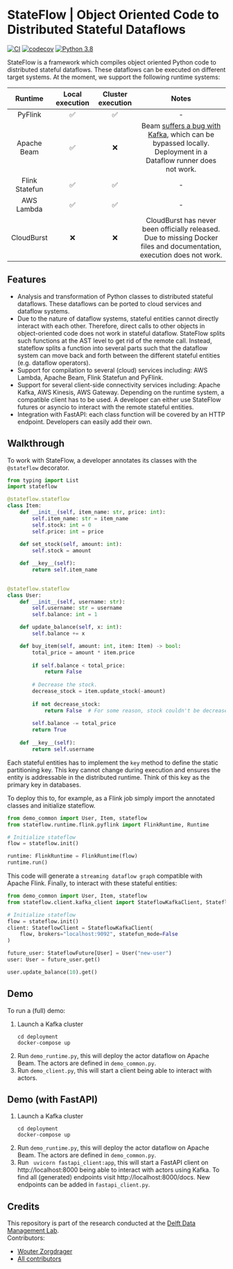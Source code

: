 # StateFlow | Object Oriented Code to Distributed Stateful Dataflows
[![CI](https://github.com/wzorgdrager/stateful_dataflows/actions/workflows/python-app.yml/badge.svg)](https://github.com/wzorgdrager/stateful_dataflows/actions/workflows/python-app.yml)
[![codecov](https://codecov.io/gh/delftdata/stateflow/branch/main/graph/badge.svg?token=AUL4CXQQJX)](https://codecov.io/gh/delftdata/stateflow)
[![Python 3.8](https://img.shields.io/badge/python-3.8-blue.svg)](https://www.python.org/downloads/release/python-380/)

StateFlow is a framework which compiles object oriented Python code to distributed stateful dataflows. 
These dataflows can be executed on different target systems. At the moment, we support the following runtime systems:

|   **Runtime**  | **Local execution** | **Cluster execution** |                                                                             **Notes**                                                                             |
|:--------------:|:-------------------:|:---------------------:|:-----------------------------------------------------------------------------------------------------------------------------------------------------------------:|
|     PyFlink    |  :white_check_mark: |   :white_check_mark:  |                                                                                 -                                                                                 |
|   Apache Beam  |  :white_check_mark: |          :x:          | Beam [suffers a bug with Kafka](https://issues.apache.org/jira/browse/BEAM-11998), which can be bypassed locally. Deployment in a Dataflow runner does not work.  |
| Flink Statefun |  :white_check_mark: |   :white_check_mark:  |                                                                                 -                                                                                 |
|   AWS Lambda   |  :white_check_mark: |   :white_check_mark:  |                                                                                 -                                                                                 |
|   CloudBurst   |         :x:         |          :x:          |                       CloudBurst has never been officially released. Due to missing Docker files and documentation, execution does not work.                      |


## Features
- Analysis and transformation of Python classes to distributed stateful dataflows. These dataflows can be ported to cloud services and dataflow systems.
- Due to the nature of dataflow systems, stateful entities cannot directly interact with each other. Therefore, direct calls to other objects in object-oriented code does not work in stateful dataflow. StateFlow splits such functions at the AST level to get rid of the remote call.
  Instead, stateflow splits a function into several parts such that the dataflow system can move back and forth between the different stateful entities (e.g. dataflow operators).
- Support for compilation to several (cloud) services including: AWS Lambda, Apache Beam, Flink Statefun and PyFlink.
- Support for several client-side connectivity services including: Apache Kafka, AWS Kinesis, AWS Gateway. Depending on the runtime system, a compatible client has to be used. 
  A developer can either use StateFlow futures or asyncio to interact with the remote stateful entities.
- Integration with FastAPI: each class function will be covered by an HTTP endpoint. Developers can easily add their own.

## Walkthrough
To work with StateFlow, a developer annotates its classes with the `@stateflow` decorator.
```python
from typing import List
import stateflow

@stateflow.stateflow
class Item:
    def __init__(self, item_name: str, price: int):
        self.item_name: str = item_name
        self.stock: int = 0
        self.price: int = price
        
    def set_stock(self, amount: int):
        self.stock = amount

    def __key__(self):
        return self.item_name

   
@stateflow.stateflow
class User:
    def __init__(self, username: str):
        self.username: str = username
        self.balance: int = 1

    def update_balance(self, x: int):
        self.balance += x

    def buy_item(self, amount: int, item: Item) -> bool:
        total_price = amount * item.price
   
        if self.balance < total_price:
            return False
   
        # Decrease the stock.
        decrease_stock = item.update_stock(-amount)
   
        if not decrease_stock:
            return False  # For some reason, stock couldn't be decreased.
   
        self.balance -= total_price
        return True
    
    def __key__(self):
        return self.username
```
Each stateful entities has to implement the `key` method to define the static partitioning key. This key cannot change during execution
and ensures the entity is addressable in the distributed runtime. Think of this key as the primary key in databases.

To deploy this to, for example, as a Flink job simply import the annotated classes and initialize stateflow.
```python
from demo_common import User, Item, stateflow
from stateflow.runtime.flink.pyflink import FlinkRuntime, Runtime

# Initialize stateflow
flow = stateflow.init()

runtime: FlinkRuntime = FlinkRuntime(flow)
runtime.run()
```
This code will generate a `streaming dataflow graph` compatible with Apache Flink.
Finally, to interact with these stateful entities:
```python
from demo_common import User, Item, stateflow
from stateflow.client.kafka_client import StateflowKafkaClient, StateflowClient, StateflowFuture

# Initialize stateflow
flow = stateflow.init()
client: StateflowClient = StateflowKafkaClient(
    flow, brokers="localhost:9092", statefun_mode=False
)

future_user: StateflowFuture[User] = User("new-user")
user: User = future_user.get()

user.update_balance(10).get()
```

## Demo
To run a (full) demo:
1. Launch a Kafka cluster  
   ```
   cd deployment
   docker-compose up
   ```
2. Run `demo_runtime.py`, this will deploy the actor dataflow on Apache Beam. The actors are defined in `demo_common.py`.
3. Run `demo_client.py`, this will start a client being able to interact with actors.

## Demo (with FastAPI)
1. Launch a Kafka cluster  
   ```
   cd deployment
   docker-compose up
   ```
2. Run `demo_runtime.py`, this will deploy the actor dataflow on Apache Beam. The actors are defined in `demo_common.py`.
3. Run ` uvicorn fastapi_client:app`, this will start a FastAPI client on http://localhost:8000 
   being able to interact with actors using Kafka. To find all (generated) endpoints visit http://localhost:8000/docs.
   New endpoints can be added in `fastapi_client.py`.

## Credits
This repository is part of the research conducted at the [Delft Data Management Lab](http://www.wis.ewi.tudelft.nl/data-management.html).  
Contributors:
- [Wouter Zorgdrager](https://github.com/wzorgdrager)
- [All contributors](https://github.com/delftdata/stateflow/graphs/contributors)